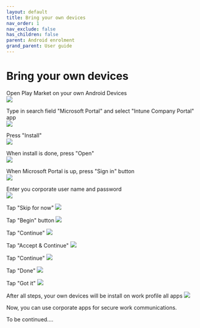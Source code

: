 ```yaml
---
layout: default
title: Bring your own devices
nav_order: 1
nav_exclude: false
has_children: false
parent: Android enrolment
grand_parent: User guide
---
```


# Bring your own devices
Open Play Market on your own Android Devices  
![](images/BYOD_01.png)

Type in search field "Microsoft Portal" and select "Intune Company Portal" app  
![](images/BYOD_02.png)

Press "Install"  
![](images/BYOD_03.png)

When install is done, press "Open"  
![](images/BYOD_04.png)

When Microsoft Portal is up, press "Sign in" button  
![](images/BYOD_05.png)

Enter you corporate user name and password  
![](images/BYOD_06.png)

Tap "Skip for now"
![](images/BYOD_07.png)

Tap "Begin" button
![](images/BYOD_08.png)

Tap "Continue"
![](images/BYOD_09.png)

Tap "Accept & Continue"
![](images/BYOD_10.png)

Tap "Continue"
![](images/BYOD_11.png)

Tap "Done"
![](images/BYOD_12.png)

Tap "Got it"
![](images/BYOD_13.png)

After all steps, your own devices will be install on work profile all apps
![](images/BYOD_14.png)

Now, you can use corporate apps for secure work communications. 

To be continued....